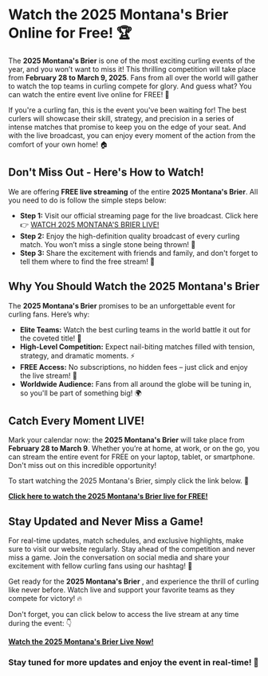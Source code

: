 # Watch the 2025 Montana's Brier Online for Free! 🏆

The **2025 Montana's Brier** is one of the most exciting curling events of the year, and you won’t want to miss it! This thrilling competition will take place from **February 28 to March 9, 2025**. Fans from all over the world will gather to watch the top teams in curling compete for glory. And guess what? You can watch the entire event live online for FREE! 🎥

If you're a curling fan, this is the event you've been waiting for! The best curlers will showcase their skill, strategy, and precision in a series of intense matches that promise to keep you on the edge of your seat. And with the live broadcast, you can enjoy every moment of the action from the comfort of your own home! 🏠

## Don't Miss Out - Here's How to Watch!

We are offering **FREE live streaming** of the entire **2025 Montana's Brier**. All you need to do is follow the simple steps below:

- **Step 1:** Visit our official streaming page for the live broadcast. Click here 👉 [WATCH 2025 MONTANA'S BRIER LIVE!](https://tinyurl.com/livestreamfreeo?st=2025montanasbrier&si=gh)
- **Step 2:** Enjoy the high-definition quality broadcast of every curling match. You won’t miss a single stone being thrown! 🎯
- **Step 3:** Share the excitement with friends and family, and don't forget to tell them where to find the free stream! 📱

## Why You Should Watch the 2025 Montana's Brier

The **2025 Montana's Brier** promises to be an unforgettable event for curling fans. Here’s why:

- **Elite Teams:** Watch the best curling teams in the world battle it out for the coveted title! 🏅
- **High-Level Competition:** Expect nail-biting matches filled with tension, strategy, and dramatic moments. ⚡
- **FREE Access:** No subscriptions, no hidden fees – just click and enjoy the live stream! 🎉
- **Worldwide Audience:** Fans from all around the globe will be tuning in, so you'll be part of something big! 🌍

## Catch Every Moment LIVE!

Mark your calendar now: the **2025 Montana's Brier** will take place from **February 28 to March 9**. Whether you’re at home, at work, or on the go, you can stream the entire event for FREE on your laptop, tablet, or smartphone. Don't miss out on this incredible opportunity!

To start watching the 2025 Montana's Brier, simply click the link below. 🔗

[**Click here to watch the 2025 Montana's Brier live for FREE!**](https://tinyurl.com/livestreamfreeo?st=2025montanasbrier&si=gh)

## Stay Updated and Never Miss a Game!

For real-time updates, match schedules, and exclusive highlights, make sure to visit our website regularly. Stay ahead of the competition and never miss a game. Join the conversation on social media and share your excitement with fellow curling fans using our hashtag! 📲

Get ready for the **2025 Montana's Brier** , and experience the thrill of curling like never before. Watch live and support your favorite teams as they compete for victory! 🔥

Don't forget, you can click below to access the live stream at any time during the event: 👇

[**Watch the 2025 Montana's Brier Live Now!**](https://tinyurl.com/livestreamfreeo?st=2025montanasbrier&si=gh)

### Stay tuned for more updates and enjoy the event in real-time! 🎉
